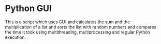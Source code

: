 # Python GUI
This is a script which uses GUI and calculates the sum and the multiplication of a list and sorts the list with random numbers and compares the time it took using multithreading, multiprocessing and regular Python execution.
